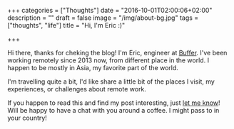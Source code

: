 +++
categories = ["Thoughts"]
date = "2016-10-01T02:00:06+02:00"
description = ""
draft = false
image = "/img/about-bg.jpg"
tags =  ["thoughts", "life"]
title = "Hi, I'm Eric :)"

+++

Hi there, thanks for cheking the blog! I'm Eric, engineer at [Buffer](https://buffer.com). I've been working remotely since 2013 now, from different place in the world. I happen to be mostly in Asia, my favorite part of the world.

I'm travelling quite a bit, I'd like share a little bit of the places I  visit, my experiences, or challenges about remote work.

If you happen to read this and find my post interesting, just [let me know](https://twitter.com/eric_khun)! Will be happy to have a chat with you around a coffee. I might pass to in your country!
